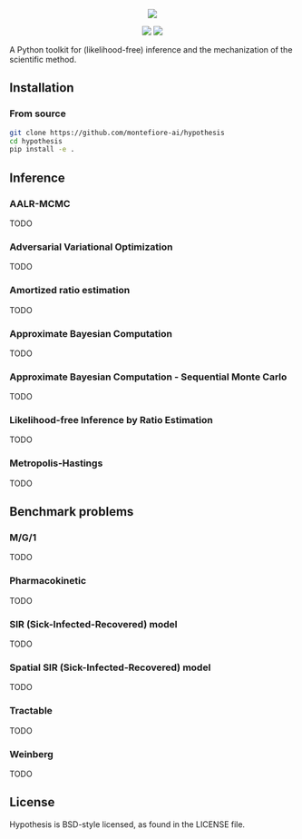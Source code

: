 <p align="center">
    <img src="https://joerihermans.com/media/hypothesis.png" />
</p>

<p align="center">
    <img src="https://img.shields.io/badge/hypothesis-v0.0.3.ALPHA-blue.svg" />
    <img src="https://img.shields.io/badge/license-BSD-lightgrey.svg" />
</p>

A Python toolkit for (likelihood-free) inference and the mechanization of the scientific method.

## Installation

### From source

```sh
git clone https://github.com/montefiore-ai/hypothesis
cd hypothesis
pip install -e .
```

## Inference

### AALR-MCMC

TODO

### Adversarial Variational Optimization

TODO

### Amortized ratio estimation

TODO

### Approximate Bayesian Computation

TODO

### Approximate Bayesian Computation - Sequential Monte Carlo

TODO

### Likelihood-free Inference by Ratio Estimation

TODO

### Metropolis-Hastings

TODO

## Benchmark problems

### M/G/1

TODO

### Pharmacokinetic

TODO

### SIR (Sick-Infected-Recovered) model

TODO

### Spatial SIR (Sick-Infected-Recovered) model

TODO

### Tractable

TODO

### Weinberg

TODO

## License

Hypothesis is BSD-style licensed, as found in the LICENSE file.
